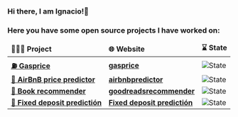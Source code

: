 ### Hi there, I am Ignacio!👋





### Here you have some open source projects I have worked on:

  <table>
  <thead al ign ="center">
    <tr border: none;>
      <td><b>👨🏻‍💻 Project</b></td>
      <td><b>🌐 Website</b></td>
      <td><b>⌛ State</b></td>
    </tr>
  </thead>
  <tbody>
    <tr>
      <td><a href="https://github.com/IgnacioPalmero/Gasprice_public"><b>⛽ Gasprice</b></a></td>
      <td><a href="https://gasprice.streamlit.app/"><b>gasprice</b></a></td>
      <td><img alt="State" src="https://img.shields.io/website-up-down-green-red/http/cv.lbesson.qc.to.svg"/></td>
    </tr>
	  <tr>
      <td><a href="https://github.com/coisigna/dsb_p2_airbnb_price_predictor"><b>🏨 AirBnB price predictor</b></a></td>
      <td><a href="https://airbnbprediction.streamlit.app/"><b>airbnbpredictor</b></a></td>
      <td><img alt="State" src="https://img.shields.io/website-up-down-green-red/http/fakesite.invalid.svg"/></td>
    </tr>
    <tr>
      <td><a href="https://github.com/coisigna/dsb_p3_book_recommender"><b>📖 Book recommender</b></a></td>
      <td><a href="https://goodreadsrecommender.streamlit.app/"><b>goodreadsrecommender</b></a></td>
      <td><img alt="State" src="https://img.shields.io/website-up-down-green-red/http/cv.lbesson.qc.to.svg"/></td>
    </tr>
    <tr>
      <td><a href="https://github.com/IgnacioPalmero/dsb_p4_fixed_deposit_prediction"><b>🏦 Fixed deposit predictión</b></a></td>
      <td><a href="https://fixed-deposit-predictor.streamlit.app/"><b>Fixed deposit predictión</b></a></td>
      <td><img alt="State" src="https://img.shields.io/website-up-down-green-red/http/cv.lbesson.qc.to.svg"/></td>
    </tr>
  </tbody>
</table>

